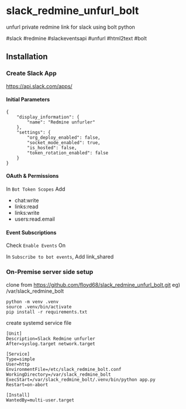 # slack_redmine_unfurl_bolt
unfurl private redmine link for slack using bolt python

#slack #redmine #slackeventsapi #unfurl #html2text #bolt

## Installation

### Create Slack App

https://api.slack.com/apps/

#### Initial Parameters
```
{
    "display_information": {
        "name": "Redmine unfurler"
    },
    "settings": {
        "org_deploy_enabled": false,
        "socket_mode_enabled": true,
        "is_hosted": false,
        "token_rotation_enabled": false
    }
}
```

#### OAuth & Permissions

In `Bot Token Scopes` Add

- chat:write
- links:read
- links:write
- users:read.email

#### Event Subscriptions

Check `Enable Events` On

In `Subscribe to bot events`, Add link_shared

### On-Premise server side setup

clone from https://github.com/floyd68/slack_redmine_unfurl_bolt.git
eg) /var/slack_redmine_bolt

```
python -m venv .venv
source .venv/bin/activate
pip install -r requirements.txt
```

create systemd service file
```
[Unit]
Description=Slack Redmine unfurler
After=syslog.target network.target

[Service]
Type=simple
User=http
EnvironmentFile=/etc/slack_redmine_bolt.conf
WorkingDirectory=/var/slack_redmine_bolt
ExecStart=/var/slack_redmine_bolt/.venv/bin/python app.py
Restart=on-abort

[Install]
WantedBy=multi-user.target
```
